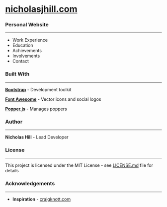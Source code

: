 # [nicholasjhill.com](https://www.nicholasjhill.com "nicholasjhill.com")

### Personal Website
------------
- Work Experience
- Education
- Achievements
- Involvements
- Contact

### Built With
------------
**[Bootstrap](https://getbootstrap.com "Bootstrap")** -  Development toolkit

**[Font Awesome](https://origin.fontawesome.com "Font Awesome")** - Vector icons and social logos

**[Popper.js](https://popper.js.org "Popper.js")** - Manages poppers

### Author
------------
**Nicholas Hill** - Lead Developer

### License
------------
This project is licensed under the MIT License - see [LICENSE.md](https://github.com/nickjhill14/nickjhill14.github.io/blob/master/LICENSE.md) file for details

### Acknowledgements
------------
- **Inspiration** - [craigknott.com](http://www.craigknott.com "craigknott.com")
